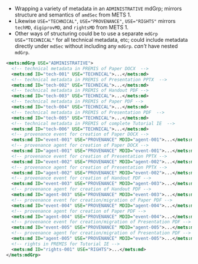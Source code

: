 * Wrapping a variety of metadata in an `ADMINISTRATIVE` mdGrp; mirrors structure and semantics of `amdSec` from METS 1. 
* Likewise `USE="TECHNICAL"`, `USE="PROVENANCE"`, `USE="RIGHTS"` mirrors `techMD`, `digiprovMD`, and `rightsMD` from METS 1.
* Other ways of structuring could be to use a separate `mdGrp USE="TECHNICAL"` for all technical metadata, etc; could include metadata directly under `mdSec` without including any `mdGrp`. *can't* have nested `mdGrp`.

```xml
<mets:mdGrp USE="ADMINISTRATIVE">
  <!-- technical metadata in PREMIS of Paper DOCX  -->
  <mets:md ID="tech-001" USE="TECHNICAL">...</mets:md>
  <!-- technical metadata in PREMIS of Presentation PPTX  -->
  <mets:md ID="tech-002" USE="TECHNICAL">...</mets:md>
  <!-- technical metadata in PREMIS of Handout PDF -->
  <mets:md ID="tech-003" USE="TECHNICAL">...</mets:md>
  <!-- technical metadata in PREMIS of Paper PDF -->
  <mets:md ID="tech-004" USE="TECHNICAL">...</mets:md>
  <!-- technical metadata in PREMIS of Presentation PDF  -->
  <mets:md ID="tech-005" USE="TECHNICAL">...</mets:md>
  <!-- technical metadata in PREMIS of complete Tutorial IE  -->
  <mets:md ID="tech-006" USE="TECHNICAL">...</mets:md>
  <!-- provenance event for creation of Paper DOCX -->
  <mets:md ID="event-001" USE="PROVENANCE" MDID="agent-001">...</mets:md>
  <!-- provenance agent for creation of Paper DOCX -->
  <mets:md ID="agent-001" USE="PROVENANCE" MDID="event-001">...</mets:md>
  <!-- provenance event for creation of Presentation PPTX -->
  <mets:md ID="event-002" USE="PROVENANCE" MDID="agent-002">...</mets:md>
  <!-- provenance agent for creation of Presentation PPTX -->
  <mets:md ID="agent-002" USE="PROVENANCE" MDID="event-002">...</mets:md>
  <!-- provenance event for creation of Handout PDF -->
  <mets:md ID="event-003" USE="PROVENANCE" MDID="agent-003">...</mets:md>
  <!-- provenance agent for creation of Handout PDF -->
  <mets:md ID="agent-003" USE="PROVENANCE" MDID="event-003">...</mets:md>
  <!-- provenance event for creation/migration of Paper PDF -->
  <mets:md ID="event-004" USE="PROVENANCE" MDID="agent-004">...</mets:md>
  <!-- provenance agent for creation of Paper PDF -->
  <mets:md ID="agent-004" USE="PROVENANCE" MDID="event-004">...</mets:md>
  <!-- provenance event for creation/migration of Presentation PDF -->
  <mets:md ID="event-005" USE="PROVENANCE" MDID="agent-005">...</mets:md>
  <!-- provenance agent for creation/migration of Presentation PDF -->
  <mets:md ID="agent-005" USE="PROVENANCE" MDID="event-005">...</mets:md>
  <!-- rights in PREMIS for Tutorial IE -->
  <mets:md ID="rights-001" USE="RIGHTS">...</mets:md>
</mets:mdGrp>
```